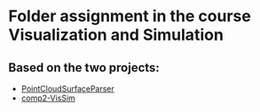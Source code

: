 # Folder assignment in the course Visualization and Simulation

## Based on the two projects:
* [PointCloudSurfaceParser](https://github.com/FunkMarvel/PointCloudSurfaceParser.git)
* [comp2-VisSim](https://github.com/FunkMarvel/comp2-VisSim.git)